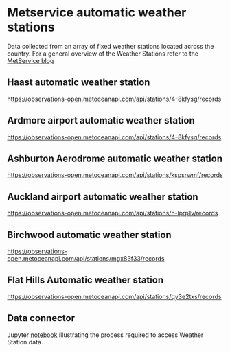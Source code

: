 
# Metservice automatic weather stations
Data collected from an array of fixed weather stations located across the country. For a
general overview of the Weather Stations refer to the [MetService blog](https://blog.metservice.com/location-of-weather-stations)


## Haast automatic weather station
https://observations-open.metoceanapi.com/api/stations/4-8kfysg/records


## Ardmore airport automatic weather station
https://observations-open.metoceanapi.com/api/stations/4-8kfysg/records


## Ashburton Aerodrome automatic weather station
https://observations-open.metoceanapi.com/api/stations/kspsrwmf/records


## Auckland airport automatic weather station
https://observations-open.metoceanapi.com/api/stations/n-lprp1v/records


## Birchwood automatic weather station
https://observations-open.metoceanapi.com/api/stations/mgx83f33/records


## Flat Hills Automatic weather station
https://observations-open.metoceanapi.com/api/stations/qy3e2txs/records


## Data connector
Jupyter [notebook](https://github.com/metocean/TAIAO/blob/master/data_connectors/obs_api_connectors/metocean_obs_api_connector.ipynb) illustrating the process required to access Weather Station data.

